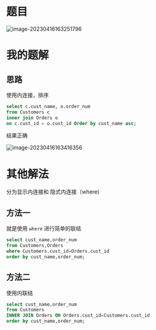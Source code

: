 # 题目

![image-20230416163251796](image/image-20230416163251796.png)



# 我的题解

## 思路

使用内连接，排序



```sql
select c.cust_name, o.order_num 
from Customers c 
inner join Orders o 
on c.cust_id = o.cust_id Order by cust_name asc;
```



结果正确

![image-20230416163416356](image/image-20230416163416356.png)



# 其他解法



分为显示内连接和 隐式内连接（where)

## 方法一

就是使用 `where` 进行简单的联结

```sql
select cust_name,order_num
from Customers,Orders
where Customers.cust_id=Orders.cust_id
order by cust_name,order_num;


```

## 方法二

使用内联结



```sql
select cust_name,order_num
from Customers
INNER JOIN Orders ON Orders.cust_id=Customers.cust_id
order by cust_name,order_num;

```

























